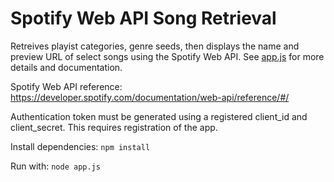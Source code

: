 # Spotify Web API Song Retrieval

Retreives playist categories, genre seeds, then displays the name and preview URL of select songs using the Spotify Web API. See [app.js](app.js) for more details and documentation.

Spotify Web API reference: https://developer.spotify.com/documentation/web-api/reference/#/

Authentication token must be generated using a registered client_id and client_secret. This requires registration of the app.

Install dependencies: `npm install`

Run with: `node app.js`